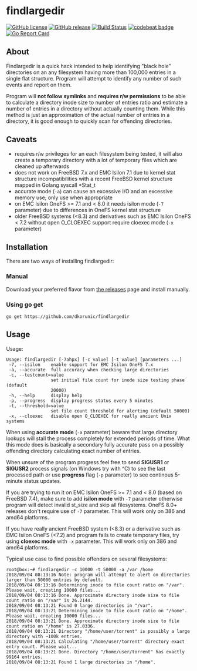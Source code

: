 findlargedir
===

[![GitHub license](https://img.shields.io/github/license/dkorunic/findlargedir.svg)](https://github.com/dkorunic/findlargedir/blob/master/LICENSE.txt)
[![GitHub release](https://img.shields.io/github/release/dkorunic/findlargedir.svg)](https://github.com/dkorunic/findlargedir/releases/latest)
[![Build Status](https://travis-ci.org/dkorunic/findlargedir.svg)](https://travis-ci.org/dkorunic/findlargedir)
[![codebeat badge](https://codebeat.co/badges/fe5a10d1-8727-4da7-ae99-c0f4a91b99b5)](https://codebeat.co/projects/github-com-dkorunic-findlargedir-master)
[![Go Report Card](https://goreportcard.com/badge/github.com/dkorunic/findlargedir)](https://goreportcard.com/report/github.com/dkorunic/findlargedir)

## About

Findlargedir is a quick hack intended to help identifying "black hole" directories on an any filesystem having more than 100,000 entries in a single flat structure. Program will attempt to identify any number of such events and report on them.

Program will **not follow symlinks** and **requires r/w permissions** to be able to calculate a directory inode size to number of entries ratio and estimate a number of entries in a directory without actually counting them. While this method is just an approximation of the actual number of entries in a directory, it is good enough to quickly scan for offending directories.

## Caveats

* requires r/w privileges for an each filesystem being tested, it will also create a temporary directory with a lot of temporary files which are cleaned up afterwards
* does not work on FreeBSD 7.x and EMC Isilon 7.1 due to kernel stat structure incompatibilities with a recent FreeBSD kernel structure mapped in Golang syscall *Stat_t
* accurate mode (`-a`) can cause an excessive I/O and an excessive memory use; only use when appropriate
* on EMC Isilon OneFS >= 7.1 and < 8.0 it needs isilon mode (`-7` parameter) due to differences in OneFS kernel stat structure
* older FreeBSD systems (<8.3) and derivatives such as EMC Isilon OneFS < 7.2 without open O_CLOEXEC support require cloexec mode (`-x` parameter)

## Installation

There are two ways of installing findlargedir:

### Manual

Download your preferred flavor from [the releases](https://github.com/dkorunic/findlargedir/releases/latest) page and install manually.

### Using go get

```shell
go get https://github.com/dkorunic/findlargedir
```

## Usage

Usage:

```shell
Usage: findlargedir [-7ahpx] [-c value] [-t value] [parameters ...]
 -7, --isilon    enable support for EMC Isilon OneFS 7.x
 -a, --accurate  full accuracy when checking large directories
 -c, --testcount=value
                 set initial file count for inode size testing phase (default
                 20000)
 -h, --help      display help
 -p, --progress  display progress status every 5 minutes
 -t, --threshold=value
                 set file count threshold for alerting (default 50000)
 -x, --cloexec   disable open O_CLOEXEC for really ancient Unix systems
```

When using **accurate mode** (`-a` parameter) beware that large directory lookups will stall the process completely for extended periods of time. What this mode does is basically a secondary fully accurate pass on a possibly offending directory calculating exact number of entries.

When unsure of the program progress feel free to send **SIGUSR1** or **SIGUSR2** process signals (on Windows try with ^C) to see the last processed path or use **progress** flag (`-p` parameter) to see continous 5-minute status updates.

If you are trying to run it on EMC Isilon OneFS >= 7.1 and < 8.0 (based on FreeBSD 7.4), make sure to add **isilon mode** with `-7` parameter otherwise program will detect invalid st_size and skip all filesystems. OneFS 8.0+ releases don't require use of `-7` parameter. This will work only on 386 and amd64 platforms.

If you have really ancient FreeBSD system (<8.3) or a derivative such as EMC Isilon OneFS (<7.2) and program fails to create temporary files, try using **cloexec mode** with `-x` parameter. This will work only on 386 and amd64 platforms.

Typical use case to find possible offenders on several filesystems:

```shell
root@box:~# findlargedir -c 10000 -t 50000 -a /var /home
2018/09/04 08:13:16 Note: program will attempt to alert on directories larger than 50000 entries by default.
2018/09/04 08:13:16 Determining inode to file count ratio on "/var". Please wait, creating 10000 files...
2018/09/04 08:13:16 Done. Approximate directory inode size to file count ratio on "/var" is 26.2144.
2018/09/04 08:13:21 Found 0 large directories in "/var".
2018/09/04 08:13:21 Determining inode to file count ratio on "/home". Please wait, creating 10000 files...
2018/09/04 08:13:21 Done. Approximate directory inode size to file count ratio on "/home" is 27.0336.
2018/09/04 08:13:21 Directory "/home/user/torrent" is possibly a large directory with ~100k entries.
2018/09/04 08:13:21 Calculating "/home/user/torrent" directory exact entry count. Please wait...
2018/09/04 08:13:21 Done. Directory "/home/user/torrent" has exactly 99164 entries.
2018/09/04 08:13:21 Found 1 large directories in "/home".
```
